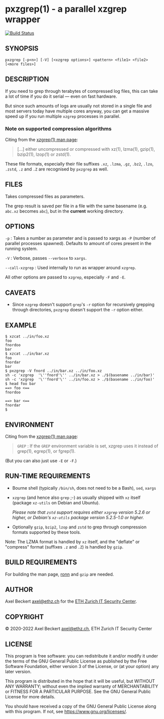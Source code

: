 pxzgrep(1) - a parallel xzgrep wrapper
======================================

[![Build Status](https://travis-ci.org/ETHZ-IT-SeC/pxzgrep.svg?branch=master)](https://travis-ci.org/ETHZ-IT-SeC/pxzgrep)

SYNOPSIS
--------

```
pxzgrep [-p<n>] [-V] [<xzgrep options>] <pattern> <file1> <file2> [<more files>]
```


DESCRIPTION
-----------

If you need to grep through terabytes of compressed log files, this
can take a lot of time if you do it serial — even on fast hardware.

But since such amounts of logs are usually not stored in a single file
and most servers today have multiple cores anyway, you can get a
massive speed up if you run multiple `xzgrep` processes in parallel.

### Note on supported compression algorithms

Citing from the [xzgrep(1) man page](https://linux.die.net/man/1/xzgrep):

> […] either uncompressed or compressed with xz(1), lzma(1), gzip(1),
> bzip2(1), lzop(1) or zstd(1).

These file formats, especially their file suffixes `.xz`, `.lzma`,
`.gz`, `.bz2`, `.lzo`, `.zstd`, `.z` and `.Z` are recognised by
`pxzgrep` as well.


FILES
-----

Takes compressed files as parameters.

The grep result is saved per file in a file with the same basename
(e.g. `abc.xz` becomes `abc`), but in the __current__ working directory.


OPTIONS
-------

`-p`
: Takes a number as parameter and is passed to xargs as `-P` (number
  of parallel processes spawned). Defaults to amount of cores
  present in the running system.

`-V`
: Verbose, passes `--verbose` to `xargs`.

`--call-xzgrep`
: Used internally to run as wrapper around `xzgrep`.

All other options are passed to `xzgrep`, especially `-F` and `-E`.


CAVEATS
-------

* Since `xzgrep` doesn't support `grep`'s `-r` option for recursively
  grepping through directories, `pxzgrep` doesn't support the `-r`
  option either.


EXAMPLE
-------

    $ xzcat ../in/foo.xz
    foo
    fnordoo
    bar
    $ xzcat ../in/bar.xz
    foo
    fnordar
    bar
    $ pxzgrep -V fnord ../in/bar.xz ../in/foo.xz
    sh -c 'xzgrep  '\''fnord'\'' ../in/bar.xz > ./$(basename ../in/bar)' 
    sh -c 'xzgrep  '\''fnord'\'' ../in/foo.xz > ./$(basename ../in/foo)' 
    $ head foo bar
    ==> foo <==
    fnordoo
    
    ==> bar <==
    fnordar
    $


ENVIRONMENT
-----------

Citing from the [xzgrep(1) man page](https://linux.die.net/man/1/xzgrep):

> `GREP`
> : If the `GREP` environment variable is set, xzgrep uses it instead
>   of grep(1), egrep(1), or fgrep(1).

(But you can also just use `-E` or `-F`.)


RUN-TIME REQUIREMENTS
---------------------

* Bourne shell (typically `/bin/sh`, does not need to be a Bash),
  `sed`, `xargs`

* `xzgrep` (and hence also `grep` ;-) as usually shipped with `xz`
  itself (package `xz-utils` on Debian and Ubuntu).

  _Please note that `zstd` support requires either `xzgrep` version
  5.2.6 or higher, or Debian's `xz-utils` package version 5.2.5-1.0 or
  higher._

* Optionally `gzip`, `bzip2`, `lzop` and `zstd` to grep through
  compression formats supported by these tools.

Note: The LZMA format is handled by `xz` itself, and the "deflate" or
"compress" format (suffixes `.z` and `.Z`) is handled by `gzip`.


BUILD REQUIREMENTS
------------------

For building the man page, [ronn](https://github.com/apjanke/ronn-ng)
and `gzip` are needed.


AUTHOR
------

Axel Beckert <axel@ethz.ch> for the [ETH Zurich IT Security
Center](http://www.security.ethz.ch/).


COPYRIGHT
---------

© 2020-2022 Axel Beckert <axel@ethz.ch>, ETH Zurich IT Security Center


LICENSE
-------

This program is free software: you can redistribute it and/or modify
it under the terms of the GNU General Public License as published by
the Free Software Foundation, either version 3 of the License, or (at
your option) any later version.

This program is distributed in the hope that it will be useful, but
WITHOUT ANY WARRANTY; without even the implied warranty of
MERCHANTABILITY or FITNESS FOR A PARTICULAR PURPOSE.  See the GNU
General Public License for more details.

You should have received a copy of the GNU General Public License
along with this program.  If not, see <https://www.gnu.org/licenses/>.
